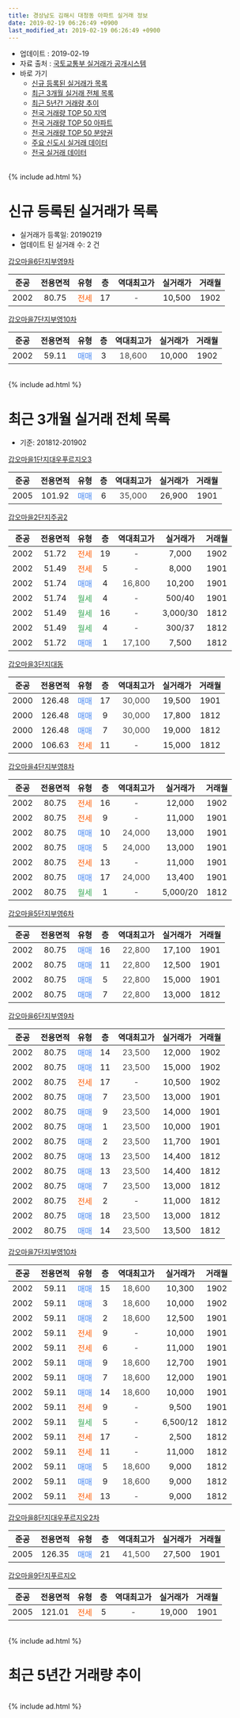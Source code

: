 ```yaml
---
title: 경상남도 김해시 대청동 아파트 실거래 정보
date: 2019-02-19 06:26:49 +0900
last_modified_at: 2019-02-19 06:26:49 +0900
---
```


* 업데이트 : 2019-02-19
* 자료 출처 : [국토교통부 실거래가 공개시스템](http://rt.molit.go.kr)
* 바로 가기
    * [신규 등록된 실거래가 목록](#신규-등록된-실거래가-목록)
    * [최근 3개월 실거래 전체 목록](#최근-3개월-실거래-전체-목록)
    * [최근 5년간 거래량 추이](#최근-5년간-거래량-추이)
    * [전국 거래량 TOP 50 지역](https://inasie.github.io/apt-trade-info/최근-3개월-전국에서-가장-거래가-많이-발생한-지역)
    * [전국 거래량 TOP 50 아파트](https://inasie.github.io/apt-trade-info/최근-3개월-전국에서-가장-거래가-많이-발생한-아파트)
    * [전국 거래량 TOP 50 분양권](https://inasie.github.io/apt-trade-info/최근-3개월-전국에서-가장-거래가-많이-발생한-분양권)
    * [주요 신도시 실거래 데이터](https://inasie.github.io/apt-trade-info/주요-신도시)
    * [전국 실거래 데이터](https://inasie.github.io/apt-trade-info/전국)
<br>
{% include ad.html %}
<br>

# 신규 등록된 실거래가 목록
* 실거래가 등록일: 20190219
* 업데이트 된 실거래 수: 2 건


[갑오마을6단지부영9차](https://search.naver.com/search.naver?query=%EA%B2%BD%EC%83%81%EB%82%A8%EB%8F%84+%EA%B9%80%ED%95%B4%EC%8B%9C+%EB%8C%80%EC%B2%AD%EB%8F%99+%EA%B0%91%EC%98%A4%EB%A7%88%EC%9D%846%EB%8B%A8%EC%A7%80%EB%B6%80%EC%98%819%EC%B0%A8)

|준공|전용면적|유형|층|역대최고가|실거래가|거래월|
|:---:|:---:|:---:|:---:|:---:|:---:|:---:|
|2002|80.75|<span style="color:#ff5a00">전세</span>|17|<span style="color:#444444">-</span>|10,500|1902|

[갑오마을7단지부영10차](https://search.naver.com/search.naver?query=%EA%B2%BD%EC%83%81%EB%82%A8%EB%8F%84+%EA%B9%80%ED%95%B4%EC%8B%9C+%EB%8C%80%EC%B2%AD%EB%8F%99+%EA%B0%91%EC%98%A4%EB%A7%88%EC%9D%847%EB%8B%A8%EC%A7%80%EB%B6%80%EC%98%8110%EC%B0%A8)

|준공|전용면적|유형|층|역대최고가|실거래가|거래월|
|:---:|:---:|:---:|:---:|:---:|:---:|:---:|
|2002|59.11|<span style="color:#4285f3">매매</span>|3|<span style="color:#444444">18,600</span>|10,000|1902|


<br>
{% include ad.html %}
<br>

# 최근 3개월 실거래 전체 목록
* 기준: 201812-201902


[갑오마을1단지대우푸르지오3](https://search.naver.com/search.naver?query=%EA%B2%BD%EC%83%81%EB%82%A8%EB%8F%84+%EA%B9%80%ED%95%B4%EC%8B%9C+%EB%8C%80%EC%B2%AD%EB%8F%99+%EA%B0%91%EC%98%A4%EB%A7%88%EC%9D%841%EB%8B%A8%EC%A7%80%EB%8C%80%EC%9A%B0%ED%91%B8%EB%A5%B4%EC%A7%80%EC%98%A43)

|준공|전용면적|유형|층|역대최고가|실거래가|거래월|
|:---:|:---:|:---:|:---:|:---:|:---:|:---:|
|2005|101.92|<span style="color:#4285f3">매매</span>|6|<span style="color:#444444">35,000</span>|26,900|1901|

[갑오마을2단지주공2](https://search.naver.com/search.naver?query=%EA%B2%BD%EC%83%81%EB%82%A8%EB%8F%84+%EA%B9%80%ED%95%B4%EC%8B%9C+%EB%8C%80%EC%B2%AD%EB%8F%99+%EA%B0%91%EC%98%A4%EB%A7%88%EC%9D%842%EB%8B%A8%EC%A7%80%EC%A3%BC%EA%B3%B52)

|준공|전용면적|유형|층|역대최고가|실거래가|거래월|
|:---:|:---:|:---:|:---:|:---:|:---:|:---:|
|2002|51.72|<span style="color:#ff5a00">전세</span>|19|<span style="color:#444444">-</span>|7,000|1902|
|2002|51.49|<span style="color:#ff5a00">전세</span>|5|<span style="color:#444444">-</span>|8,000|1901|
|2002|51.74|<span style="color:#4285f3">매매</span>|4|<span style="color:#444444">16,800</span>|10,200|1901|
|2002|51.74|<span style="color:#34a853">월세</span>|4|<span style="color:#444444">-</span>|500/40|1901|
|2002|51.49|<span style="color:#34a853">월세</span>|16|<span style="color:#444444">-</span>|3,000/30|1812|
|2002|51.49|<span style="color:#34a853">월세</span>|4|<span style="color:#444444">-</span>|300/37|1812|
|2002|51.72|<span style="color:#4285f3">매매</span>|1|<span style="color:#444444">17,100</span>|7,500|1812|

[갑오마을3단지대동](https://search.naver.com/search.naver?query=%EA%B2%BD%EC%83%81%EB%82%A8%EB%8F%84+%EA%B9%80%ED%95%B4%EC%8B%9C+%EB%8C%80%EC%B2%AD%EB%8F%99+%EA%B0%91%EC%98%A4%EB%A7%88%EC%9D%843%EB%8B%A8%EC%A7%80%EB%8C%80%EB%8F%99)

|준공|전용면적|유형|층|역대최고가|실거래가|거래월|
|:---:|:---:|:---:|:---:|:---:|:---:|:---:|
|2000|126.48|<span style="color:#4285f3">매매</span>|17|<span style="color:#444444">30,000</span>|19,500|1901|
|2000|126.48|<span style="color:#4285f3">매매</span>|9|<span style="color:#444444">30,000</span>|17,800|1812|
|2000|126.48|<span style="color:#4285f3">매매</span>|7|<span style="color:#444444">30,000</span>|19,000|1812|
|2000|106.63|<span style="color:#ff5a00">전세</span>|11|<span style="color:#444444">-</span>|15,000|1812|

[갑오마을4단지부영8차](https://search.naver.com/search.naver?query=%EA%B2%BD%EC%83%81%EB%82%A8%EB%8F%84+%EA%B9%80%ED%95%B4%EC%8B%9C+%EB%8C%80%EC%B2%AD%EB%8F%99+%EA%B0%91%EC%98%A4%EB%A7%88%EC%9D%844%EB%8B%A8%EC%A7%80%EB%B6%80%EC%98%818%EC%B0%A8)

|준공|전용면적|유형|층|역대최고가|실거래가|거래월|
|:---:|:---:|:---:|:---:|:---:|:---:|:---:|
|2002|80.75|<span style="color:#ff5a00">전세</span>|16|<span style="color:#444444">-</span>|12,000|1902|
|2002|80.75|<span style="color:#ff5a00">전세</span>|9|<span style="color:#444444">-</span>|11,000|1901|
|2002|80.75|<span style="color:#4285f3">매매</span>|10|<span style="color:#444444">24,000</span>|13,000|1901|
|2002|80.75|<span style="color:#4285f3">매매</span>|5|<span style="color:#444444">24,000</span>|13,000|1901|
|2002|80.75|<span style="color:#ff5a00">전세</span>|13|<span style="color:#444444">-</span>|11,000|1901|
|2002|80.75|<span style="color:#4285f3">매매</span>|17|<span style="color:#444444">24,000</span>|13,400|1901|
|2002|80.75|<span style="color:#34a853">월세</span>|1|<span style="color:#444444">-</span>|5,000/20|1812|

[갑오마을5단지부영6차](https://search.naver.com/search.naver?query=%EA%B2%BD%EC%83%81%EB%82%A8%EB%8F%84+%EA%B9%80%ED%95%B4%EC%8B%9C+%EB%8C%80%EC%B2%AD%EB%8F%99+%EA%B0%91%EC%98%A4%EB%A7%88%EC%9D%845%EB%8B%A8%EC%A7%80%EB%B6%80%EC%98%816%EC%B0%A8)

|준공|전용면적|유형|층|역대최고가|실거래가|거래월|
|:---:|:---:|:---:|:---:|:---:|:---:|:---:|
|2002|80.75|<span style="color:#4285f3">매매</span>|16|<span style="color:#444444">22,800</span>|17,100|1901|
|2002|80.75|<span style="color:#4285f3">매매</span>|11|<span style="color:#444444">22,800</span>|12,500|1901|
|2002|80.75|<span style="color:#4285f3">매매</span>|5|<span style="color:#444444">22,800</span>|15,000|1901|
|2002|80.75|<span style="color:#4285f3">매매</span>|7|<span style="color:#444444">22,800</span>|13,000|1812|

[갑오마을6단지부영9차](https://search.naver.com/search.naver?query=%EA%B2%BD%EC%83%81%EB%82%A8%EB%8F%84+%EA%B9%80%ED%95%B4%EC%8B%9C+%EB%8C%80%EC%B2%AD%EB%8F%99+%EA%B0%91%EC%98%A4%EB%A7%88%EC%9D%846%EB%8B%A8%EC%A7%80%EB%B6%80%EC%98%819%EC%B0%A8)

|준공|전용면적|유형|층|역대최고가|실거래가|거래월|
|:---:|:---:|:---:|:---:|:---:|:---:|:---:|
|2002|80.75|<span style="color:#4285f3">매매</span>|14|<span style="color:#444444">23,500</span>|12,000|1902|
|2002|80.75|<span style="color:#4285f3">매매</span>|11|<span style="color:#444444">23,500</span>|15,000|1902|
|2002|80.75|<span style="color:#ff5a00">전세</span>|17|<span style="color:#444444">-</span>|10,500|1902|
|2002|80.75|<span style="color:#4285f3">매매</span>|7|<span style="color:#444444">23,500</span>|13,000|1901|
|2002|80.75|<span style="color:#4285f3">매매</span>|9|<span style="color:#444444">23,500</span>|14,000|1901|
|2002|80.75|<span style="color:#4285f3">매매</span>|1|<span style="color:#444444">23,500</span>|10,000|1901|
|2002|80.75|<span style="color:#4285f3">매매</span>|2|<span style="color:#444444">23,500</span>|11,700|1901|
|2002|80.75|<span style="color:#4285f3">매매</span>|13|<span style="color:#444444">23,500</span>|14,400|1812|
|2002|80.75|<span style="color:#4285f3">매매</span>|13|<span style="color:#444444">23,500</span>|14,400|1812|
|2002|80.75|<span style="color:#4285f3">매매</span>|7|<span style="color:#444444">23,500</span>|13,000|1812|
|2002|80.75|<span style="color:#ff5a00">전세</span>|2|<span style="color:#444444">-</span>|11,000|1812|
|2002|80.75|<span style="color:#4285f3">매매</span>|18|<span style="color:#444444">23,500</span>|13,000|1812|
|2002|80.75|<span style="color:#4285f3">매매</span>|14|<span style="color:#444444">23,500</span>|13,500|1812|

[갑오마을7단지부영10차](https://search.naver.com/search.naver?query=%EA%B2%BD%EC%83%81%EB%82%A8%EB%8F%84+%EA%B9%80%ED%95%B4%EC%8B%9C+%EB%8C%80%EC%B2%AD%EB%8F%99+%EA%B0%91%EC%98%A4%EB%A7%88%EC%9D%847%EB%8B%A8%EC%A7%80%EB%B6%80%EC%98%8110%EC%B0%A8)

|준공|전용면적|유형|층|역대최고가|실거래가|거래월|
|:---:|:---:|:---:|:---:|:---:|:---:|:---:|
|2002|59.11|<span style="color:#4285f3">매매</span>|15|<span style="color:#444444">18,600</span>|10,300|1902|
|2002|59.11|<span style="color:#4285f3">매매</span>|3|<span style="color:#444444">18,600</span>|10,000|1902|
|2002|59.11|<span style="color:#4285f3">매매</span>|2|<span style="color:#444444">18,600</span>|12,500|1901|
|2002|59.11|<span style="color:#ff5a00">전세</span>|9|<span style="color:#444444">-</span>|10,000|1901|
|2002|59.11|<span style="color:#ff5a00">전세</span>|6|<span style="color:#444444">-</span>|11,000|1901|
|2002|59.11|<span style="color:#4285f3">매매</span>|9|<span style="color:#444444">18,600</span>|12,700|1901|
|2002|59.11|<span style="color:#4285f3">매매</span>|7|<span style="color:#444444">18,600</span>|12,000|1901|
|2002|59.11|<span style="color:#4285f3">매매</span>|14|<span style="color:#444444">18,600</span>|10,000|1901|
|2002|59.11|<span style="color:#ff5a00">전세</span>|9|<span style="color:#444444">-</span>|9,500|1901|
|2002|59.11|<span style="color:#34a853">월세</span>|5|<span style="color:#444444">-</span>|6,500/12|1812|
|2002|59.11|<span style="color:#ff5a00">전세</span>|17|<span style="color:#444444">-</span>|2,500|1812|
|2002|59.11|<span style="color:#ff5a00">전세</span>|11|<span style="color:#444444">-</span>|11,000|1812|
|2002|59.11|<span style="color:#4285f3">매매</span>|5|<span style="color:#444444">18,600</span>|9,000|1812|
|2002|59.11|<span style="color:#4285f3">매매</span>|9|<span style="color:#444444">18,600</span>|9,000|1812|
|2002|59.11|<span style="color:#ff5a00">전세</span>|13|<span style="color:#444444">-</span>|9,000|1812|


<script async src="//pagead2.googlesyndication.com/pagead/js/adsbygoogle.js"></script>
<!-- 기본 -->
<ins class="adsbygoogle"
     style="display:block"
     data-ad-client="ca-pub-2446590836940007"
     data-ad-slot="1659523306"
     data-ad-format="auto"
     data-full-width-responsive="true"></ins>
<script>
(adsbygoogle = window.adsbygoogle || []).push({});
</script>


[갑오마을8단지대우푸르지오2차](https://search.naver.com/search.naver?query=%EA%B2%BD%EC%83%81%EB%82%A8%EB%8F%84+%EA%B9%80%ED%95%B4%EC%8B%9C+%EB%8C%80%EC%B2%AD%EB%8F%99+%EA%B0%91%EC%98%A4%EB%A7%88%EC%9D%848%EB%8B%A8%EC%A7%80%EB%8C%80%EC%9A%B0%ED%91%B8%EB%A5%B4%EC%A7%80%EC%98%A42%EC%B0%A8)

|준공|전용면적|유형|층|역대최고가|실거래가|거래월|
|:---:|:---:|:---:|:---:|:---:|:---:|:---:|
|2005|126.35|<span style="color:#4285f3">매매</span>|21|<span style="color:#444444">41,500</span>|27,500|1901|

[갑오마을9단지푸르지오](https://search.naver.com/search.naver?query=%EA%B2%BD%EC%83%81%EB%82%A8%EB%8F%84+%EA%B9%80%ED%95%B4%EC%8B%9C+%EB%8C%80%EC%B2%AD%EB%8F%99+%EA%B0%91%EC%98%A4%EB%A7%88%EC%9D%849%EB%8B%A8%EC%A7%80%ED%91%B8%EB%A5%B4%EC%A7%80%EC%98%A4)

|준공|전용면적|유형|층|역대최고가|실거래가|거래월|
|:---:|:---:|:---:|:---:|:---:|:---:|:---:|
|2005|121.01|<span style="color:#ff5a00">전세</span>|5|<span style="color:#444444">-</span>|19,000|1901|


<br>
{% include ad.html %}
<br>

# 최근 5년간 거래량 추이


<div style="width:100%;">
    <canvas id="deal_progress" height="200"></canvas>
</div>

<script>
new Chart(document.getElementById("deal_progress"), {
    type: 'line',
    data: {
        labels: ['201402','201403','201404','201405','201406','201407','201408','201409','201410','201411','201412','201501','201502','201503','201504','201505','201506','201507','201508','201509','201510','201511','201512','201601','201602','201603','201604','201605','201606','201607','201608','201609','201610','201611','201612','201701','201702','201703','201704','201705','201706','201707','201708','201709','201710','201711','201712','201801','201802','201803','201804','201805','201806','201807','201808','201809','201810','201811','201812','201901','201902'],
        datasets: [{
            label: '매매',
            pointRadius: 1,
            data: [52, 56, 37, 28, 37, 34, 41, 39, 39, 24, 22, 29, 21, 37, 34, 29, 27, 28, 18, 22, 30, 19, 11, 19, 13, 20, 13, 20, 16, 14, 18, 23, 22, 23, 19, 10, 20, 20, 22, 19, 13, 13, 9, 17, 14, 9, 12, 19, 10, 14, 8, 13, 12, 8, 5, 14, 11, 14, 11, 18, 4],
            borderColor: "rgba(255, 201, 14, 1)",
            backgroundColor: "rgba(255, 201, 14, 0.5)",
            fill: false,
            lineTension: 0
        },{
            label: '전월세',
            pointRadius: 1,
            data: [39, 32, 23, 17, 19, 12, 12, 23, 18, 17, 18, 23, 21, 17, 16, 10, 17, 14, 17, 8, 21, 19, 25, 18, 23, 22, 25, 9, 14, 13, 18, 21, 16, 13, 14, 11, 8, 11, 11, 9, 9, 17, 11, 17, 20, 16, 15, 17, 17, 20, 19, 20, 15, 12, 13, 8, 16, 10, 9, 8, 3],
            borderColor: "rgba(0, 141, 185, 1)",
            backgroundColor: "rgba(0, 141, 185, 0.5)",
            fill: false,
            lineTension: 0
        }
        ]
    },
    options: {
        responsive: true,
        title: {
            display: false
        },
        tooltips: {
            mode: 'index',
            intersect: false
        },
        hover: {
            mode: 'nearest',
            intersect: true
        },
        scales: {
            xAxes: [{
                display: true,
                scaleLabel: {
                    display: true,
                    labelString: '년/월'
                }
            }],
            yAxes: [{
                display: true,
                ticks: {
                    suggestedMin: 0,
                },
                scaleLabel: {
                    display: true,
                    labelString: '실거래 수'
                }
            }]
        }
    }
});

</script>


<br>
{% include ad.html %}
<br>

